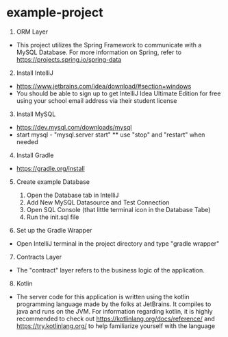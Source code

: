 # example-project

1. ORM Layer
* This project utilizes the Spring Framework to communicate with a MySQL Database. For more information on Spring, refer to https://projects.spring.io/spring-data

2. Install IntelliJ
* https://www.jetbrains.com/idea/download/#section=windows
* You should be able to sign up to get IntelliJ Idea Ultimate Edition for free using your school email address via their student license

3. Install MySQL
* https://dev.mysql.com/downloads/mysql
* start mysql - "mysql.server start" ** use "stop" and "restart" when needed

4. Install Gradle 
* https://gradle.org/install

5. Create example Database
    1. Open the Database tab in IntelliJ
    2. Add New MySQL Datasource and Test Connection
    3. Open SQL Console (that little terminal icon in the Database Tabe)
    4. Run the init.sql file
    
6. Set up the Gradle Wrapper
* Open IntelliJ terminal in the project directory and type "gradle wrapper"

7. Contracts Layer
* The "contract" layer refers to the business logic of the application. 

8. Kotlin
* The server code for this application is written using the kotlin programming language made by the folks at JetBrains. It compiles to java and runs on the JVM. For information regarding kotlin, it is highly recommended to check out https://kotlinlang.org/docs/reference/ and https://try.kotlinlang.org/ to help familiarize yourself with the language